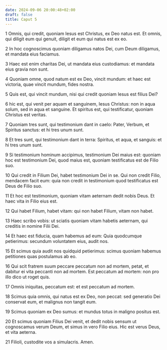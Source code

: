 ```yaml
---
date: 2024-09-06 20:00:48+02:00
draft: false
title: Caput 5
---
```





1 Omnis, qui credit, quoniam Iesus est Christus, ex Deo natus est. Et omnis, qui diligit eum qui genuit, diligit et eum qui natus est ex eo.

2 In hoc cognoscimus quoniam diligamus natos Dei, cum Deum diligamus, et mandata eius faciamus.

3 Haec est enim charitas Dei, ut mandata eius custodiamus: et mandata eius gravia non sunt.

4 Quoniam omne, quod natum est ex Deo, vincit mundum: et haec est victoria, quae vincit mundum, fides nostra.

5 Quis est, qui vincit mundum, nisi qui credit quoniam Iesus est filius Dei?

6 hic est, qui venit per aquam et sanguinem, Iesus Christus: non in aqua solum, sed in aqua et sanguine. Et spiritus est, qui testificatur, quoniam Christus est veritas.

7 Quoniam tres sunt, qui testimonium dant in caelo: Pater, Verbum, et Spiritus sanctus: et hi tres unum sunt.

8 Et tres sunt, qui testimonium dant in terra: Spiritus, et aqua, et sanguis: et hi tres unum sunt.

9 Si testimonium hominum accipimus, testimonium Dei maius est: quoniam hoc est testimonium Dei, quod maius est, quoniam testificatus est de Filio suo.

10 Qui credit in Filium Dei, habet testimonium Dei in se. Qui non credit Filio, mendacem facit eum: quia non credit in testimonium quod testificatus est Deus de Filio suo.

11 Et hoc est testimonium, quoniam vitam aeternam dedit nobis Deus. Et haec vita in Filio eius est.

12 Qui habet Filium, habet vitam: qui non habet Filium, vitam non habet.

13 Haec scribo vobis: ut sciatis quoniam vitam habetis aeternam, qui creditis in nomine Filii Dei.

14 Et haec est fiducia, quam habemus ad eum: Quia quodcumque petierimus: secundum voluntatem eius, audit nos.

15 Et scimus quia audit nos quidquid petierimus: scimus quoniam habemus petitiones quas postulamus ab eo.

16 Qui scit fratrem suum peccare peccatum non ad mortem, petat, et dabitur ei vita peccanti non ad mortem. Est peccatum ad mortem: non pro illo dico ut roget quis.

17 Omnis iniquitas, peccatum est: et est peccatum ad mortem.

18 Scimus quia omnis, qui natus est ex Deo, non peccat: sed generatio Dei conservat eum, et malignus non tangit eum.

19 Scimus quoniam ex Deo sumus: et mundus totus in maligno positus est.

20 Et scimus quoniam Filius Dei venit, et dedit nobis sensum ut cognoscamus verum Deum, et simus in vero Filio eius. Hic est verus Deus, et vita aeterna.

21 Filioli, custodite vos a simulacris. Amen.

